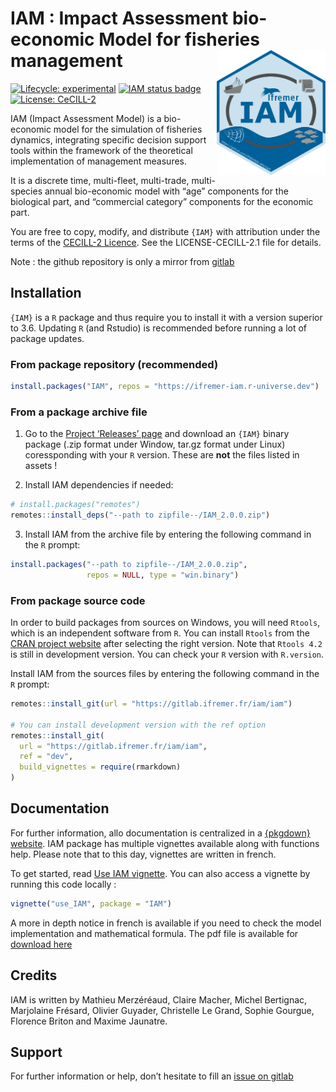 
<!-- README.md is generated from README.Rmd. Please edit that file -->
<!-- # IAM : Impact Assessment bio-economic Model for fisheries management <img src="https://gitlab.ifremer.fr/iam/iam/-/raw/dev/inst/fig/IAM_hex.png?inline=false" alt="IAM logo" align="right" height="200px/"/> -->

# IAM : Impact Assessment bio-economic Model for fisheries management <img src="man/figures/logo.png" align="right" height="200px/"/>

<!-- badges: start -->

[![Lifecycle:
experimental](https://img.shields.io/badge/lifecycle-experimental-orange.svg)](https://www.tidyverse.org/lifecycle/#experimental)
[![IAM status
badge](https://ifremer-iam.r-universe.dev/badges/IAM)](https://ifremer-iam.r-universe.dev)
[![License:
CeCILL-2](https://img.shields.io/badge/license-CeCILL--2-blue.svg)](https://cecill.info/licences/Licence_CeCILL_V2.1-en.html)

<!-- badges: end -->
<!-- old badge -->
<!-- [![Dev Version](https://img.shields.io/badge/dev%20version-2.0.0-blue.svg)](https://github.com/https://gitlab.ifremer.fr/iam/iam)  -->

IAM (Impact Assessment Model) is a bio-economic model for the simulation
of fisheries dynamics, integrating specific decision support tools
within the framework of the theoretical implementation of management
measures.

It is a discrete time, multi-fleet, multi-trade, multi-species annual
bio-economic model with “age” components for the biological part, and
“commercial category” components for the economic part.

You are free to copy, modify, and distribute `{IAM}` with attribution
under the terms of the [CECILL-2
Licence](https://gitlab.ifremer.fr/iam/iam/-/blob/main/LICENCE-CECILL-2.1.txt).
See the LICENSE-CECILL-2.1 file for details.

Note : the github repository is only a mirror from
[gitlab](https://gitlab.ifremer.fr/iam/iam)

## Installation

`{IAM}` is a `R` package and thus require you to install it with a
version superior to 3.6. Updating `R` (and Rstudio) is recommended
before running a lot of package updates.

### From package repository (recommended)

``` r
install.packages("IAM", repos = "https://ifremer-iam.r-universe.dev")
```

<!-- This is CRAN-like -->

### From a package archive file

1.  Go to the [Project ‘Releases’
    page](https://gitlab.ifremer.fr/iam/iam/-/releases/) and download an
    `{IAM}` binary package (.zip format under Window, tar.gz format
    under Linux) coressponding with your `R` version. These are **not**
    the files listed in assets !

2.  Install IAM dependencies if needed:

``` r
# install.packages("remotes")
remotes::install_deps("--path to zipfile--/IAM_2.0.0.zip")
```

3.  Install IAM from the archive file by entering the following command
    in the `R` prompt:

``` r
install.packages("--path to zipfile--/IAM_2.0.0.zip",
                 repos = NULL, type = "win.binary")
```

<!-- ```{r, installlink, eval = FALSE} -->
<!-- # Also work with direct link  -->
<!-- install.packages("https://gitlab.ifremer.fr/iam/iam/uploads/1252e068a81c5c282bb1599686ef67df/IAM_2.0.0.zip", -->
<!--                  repos = NULL, type = "win.binary") -->
<!-- ``` -->

### From package source code

In order to build packages from sources on Windows, you will need
`Rtools`, which is an independent software from `R`. You can install
`Rtools` from the [CRAN project
website](https://cran.r-project.org/bin/windows/Rtools/) after selecting
the right version. Note that `Rtools 4.2` is still in development
version. You can check your `R` version with `R.version`.

Install IAM from the sources files by entering the following command in
the `R` prompt:

``` r
remotes::install_git(url = "https://gitlab.ifremer.fr/iam/iam")

# You can install development version with the ref option
remotes::install_git(
  url = "https://gitlab.ifremer.fr/iam/iam", 
  ref = "dev", 
  build_vignettes = require(rmarkdown)
)
```

## Documentation

For further information, allo documentation is centralized in a
[{pkgdown} website](https://ifremer-iam.github.io/IAM/index.html). IAM
package has multiple vignettes available along with functions help.
Please note that to this day, vignettes are written in french.

To get started, read [Use IAM
vignette](https://ifremer-iam.github.io/IAM/articles/use_IAM.html). You
can also access a vignette by running this code locally :

``` r
vignette("use_IAM", package = "IAM")
```

A more in depth notice in french is available if you need to check the
model implementation and mathematical formula. The pdf file is available
for [download
here](https://gitlab.ifremer.fr/iam/iam/-/tree/dev/inst/notice/Notice.pdf)

## Credits

IAM is written by Mathieu Merzéréaud, Claire Macher, Michel Bertignac,
Marjolaine Frésard, Olivier Guyader, Christelle Le Grand, Sophie
Gourgue, Florence Briton and Maxime Jaunatre.

## Support

For further information or help, don’t hesitate to fill an [issue on
gitlab](https://gitlab.ifremer.fr/iam/iam/-/issues)
